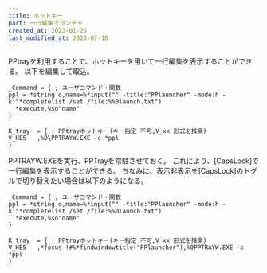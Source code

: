 ```yaml
---
title: ホットキー
part: 一行編集でランチャ
created_at: 2023-01-25
last_modified_at: 2023-07-10
---
```


PPtrayを利用することで、ホットキーを用いて一行編集を表示することができる。
以下を編集して取込。

```text
_Command = { ; ユーザコマンド・関数
ppl = *string o,name=%*input("" -title:"PPlauncher" -mode:h -k:"*completelist /set /file:%%0launch.txt")
  *execute,%so"name"
}

K_tray	= {	; PPtrayホットキー(キー指定 不可,V_xx 形式を推奨)
V_HE5	,%0\PPTRAYW.EXE -c *ppl
}
```

PPTRAYW.EXEを実行、PPTrayを常駐させておく。
これにより、[CapsLock]で一行編集を表示することができる。
ちなみに、表示非表示を[CapsLock]のトグルで切り替えたい場合は以下のようになる。

```text
_Command = { ; ユーザコマンド・関数
ppl = *string o,name=%*input("" -title:"PPlauncher" -mode:h -k:"*completelist /set /file:%%0launch.txt")
  *execute,%so"name"
}

K_tray	= {	; PPtrayホットキー(キー指定 不可,V_xx 形式を推奨)
V_HE5	,*focus !#%*findwindowtitle("PPlauncher"),%0PPTRAYW.EXE -c *ppl
}
```



